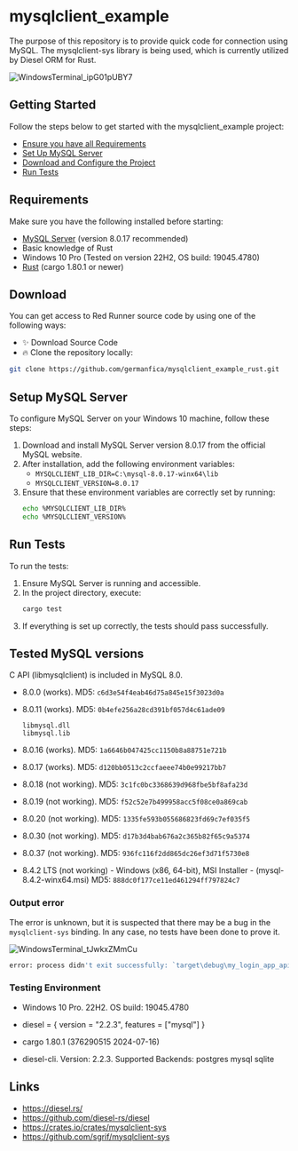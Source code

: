 # mysqlclient_example

The purpose of this repository is to provide quick code for connection using MySQL. The mysqlclient-sys library is being used, which is currently utilized by Diesel ORM for Rust.

![WindowsTerminal_ipG01pUBY7](https://github.com/user-attachments/assets/bdeec1f4-1001-4651-b421-8ef9efb38f37)

## Getting Started

Follow the steps below to get started with the mysqlclient_example project:

- [Ensure you have all Requirements](#requirements)
- [Set Up MySQL Server](#setup-mysql-server)
- [Download and Configure the Project](#download)
- [Run Tests](#run-tests)

## Requirements

Make sure you have the following installed before starting:

- [MySQL Server](https://dev.mysql.com/downloads/mysql/) (version 8.0.17 recommended)
- Basic knowledge of Rust
- Windows 10 Pro (Tested on version 22H2, OS build: 19045.4780)
- [Rust](https://www.rust-lang.org/) (cargo 1.80.1 or newer)

## Download

You can get access to Red Runner source code by using one of the following ways:
- :sparkles: Download Source Code
- :fire: Clone the repository locally:
```bash
git clone https://github.com/germanfica/mysqlclient_example_rust.git
```

## Setup MySQL Server

To configure MySQL Server on your Windows 10 machine, follow these steps:

1. Download and install MySQL Server version 8.0.17 from the official MySQL website.
2. After installation, add the following environment variables:
   - `MYSQLCLIENT_LIB_DIR=C:\mysql-8.0.17-winx64\lib`
   - `MYSQLCLIENT_VERSION=8.0.17`
3. Ensure that these environment variables are correctly set by running:
   ```bash
   echo %MYSQLCLIENT_LIB_DIR%
   echo %MYSQLCLIENT_VERSION%
   ```

## Run Tests

To run the tests:

1. Ensure MySQL Server is running and accessible.
2. In the project directory, execute:
   ```bash
   cargo test
   ```
3. If everything is set up correctly, the tests should pass successfully.

## Tested MySQL versions

C API (libmysqlclient) is included in MySQL 8.0.

- 8.0.0 (works). MD5: `c6d3e54f4eab46d75a845e15f3023d0a`

- 8.0.11 (works). MD5: `0b4efe256a28cd391bf057d4c61ade09`

    ```
    libmysql.dll
    libmysql.lib
    ```

- 8.0.16 (works). MD5: `1a6646b047425cc1150b8a88751e721b`

- 8.0.17 (works). MD5: `d120bb0513c2ccfaeee74b0e99217bb7`

- 8.0.18 (not working). MD5: `3c1fc0bc3368639d968fbe5bf8afa23d`

- 8.0.19 (not working). MD5: `f52c52e7b499958acc5f08ce0a869cab`

- 8.0.20 (not working). MD5: `1335fe593b055686823fd69c7ef035f5`

- 8.0.30 (not working). MD5: `d17b3d4bab676a2c365b82f65c9a5374`

- 8.0.37 (not working). MD5: `936fc116f2dd865dc26ef3d71f5730e8`

- 8.4.2 LTS (not working) - Windows (x86, 64-bit), MSI Installer	- (mysql-8.4.2-winx64.msi)	MD5: `888dc0f177ce11ed461294ff797824c7`

### Output error

The error is unknown, but it is suspected that there may be a bug in the `mysqlclient-sys` binding. In any case, no tests have been done to prove it.

![WindowsTerminal_tJwkxZMmCu](https://github.com/user-attachments/assets/2df34b04-14d5-4971-9552-5a2bb5c799e0)

```bash
error: process didn't exit successfully: `target\debug\my_login_app_api.exe` (exit code: 0xc0000135, STATUS_DLL_NOT_FOUND)
```

### Testing Environment

- Windows 10 Pro. 22H2. OS build: 19045.4780

- diesel = { version = "2.2.3", features = ["mysql"] }

- cargo 1.80.1 (376290515 2024-07-16)

- diesel-cli. Version: 2.2.3. Supported Backends: postgres mysql sqlite

## Links

- https://diesel.rs/
- https://github.com/diesel-rs/diesel
- https://crates.io/crates/mysqlclient-sys
- https://github.com/sgrif/mysqlclient-sys
